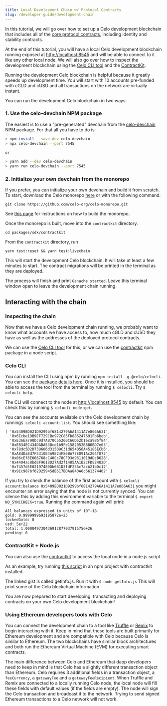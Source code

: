 ```yaml
---
title: Local Development Chain w/ Protocol Contracts
slug: /developer-guide/development-chain
---
```


In this tutorial, we will go over how to set up a Celo development blockchain that includes all of the [core protocol contracts](https://github.com/celo-org/celo-monorepo/tree/master/packages/protocol), including identity and stability contracts.

At the end of this tutorial, you will have a local Celo development blockchain running exposed at [http://localhost:8545](http://localhost:8545) and will be able to connect to it like any other local node. We will also go over how to inspect the development blockchain using the [Celo CLI tool](https://docs.celo.org/command-line-interface/introduction) and the [ContractKit](https://docs.celo.org/developer-guide/overview/introduction/contractkit).

Running the development Celo blockchain is helpful because it greatly speeds up development time. You will start with 10 accounts pre-funded with cGLD and cUSD and all transactions on the network are virtually instant.

You can run the development Celo blockchain in two ways:

### 1. Use the celo-devchain NPM package

The easiest is to use a "pre-generated" devchain from the [celo-devchain](https://github.com/zviadm/celo-devchain) NPM package. For that all you have to do is:

```sh
> npm install --save-dev celo-devchain
> npx celo-devchain --port 7545

or

> yarn add --dev celo-devchain
> yarn run celo-devchain --port 7545
```

### 2. Initialize your own devchain from the monorepo

If you prefer, you can initialize your own devchain and build it from scratch. To start, download the Celo monorepo [here](https://github.com/celo-org/celo-monorepo) or with the following command.

```text
git clone https://github.com/celo-org/celo-monorepo.git
```

See [this page](https://github.com/celo-org/celo-monorepo/blob/master/SETUP.md#building-celo-monorepo) for instructions on how to build the monorepo. 

Once the monorepo is built, move into the `contractkit` directory. 

```
cd packages/sdk/contractkit
```

From the `contractkit` directory, run 

```
yarn test:reset && yarn test:livechain
```

This will start the development Celo blockchain. It will take at least a few minutes to start. The contract migrations will be printed in the terminal as they are deployed. 

The process will finish and print `Ganache started`. Leave this terminal window open to leave the development chain running.

## Interacting with the chain

### **Inspecting the chain**

Now that we have a Celo development chain running, we probably want to know what accounts we have access to, how much cGLD and cUSD they have as well as the addresses of the deployed protocol contracts.

We can use the [Celo CLI tool](https://docs.celo.org/command-line-interface/introduction) for this, or we can use the [contractkit](https://docs.celo.org/developer-guide/overview/introduction/contractkit) npm package in a node script.

### **Celo CLI**

You can install the CLI using npm by running `npm install -g @celo/celocli`. You can see the [package details here](https://www.npmjs.com/package/@celo/celocli). Once it is installed, you should be able to access the tool from the terminal by running `$ celocli`. Try `$ celocli help`.

The CLI will connect to the node at [http://localhost:8545](http://localhost:8545) by default. You can check this by running  `$ celocli node:get`.

You can see the accounts available on the Celo development chain by running`$ celocli account:list`. You should see something like:

```text
[ '0x5409ED021D9299bf6814279A6A1411A7e866A631',
  '0x6Ecbe1DB9EF729CBe972C83Fb886247691Fb6beb',
  '0xE36Ea790bc9d7AB70C55260C66D52b1eca985f84',
  '0xE834EC434DABA538cd1b9Fe1582052B880BD7e63',
  '0x78dc5D2D739606d31509C31d654056A45185ECb6',
  '0xA8dDa8d7F5310E4A9E24F8eBA77E091Ac264f872',
  '0x06cEf8E666768cC40Cc78CF93d9611019dDcB628',
  '0x4404ac8bd8F9618D27Ad2f1485AA1B2cFD82482D',
  '0x7457d5E02197480Db681D3fdF256c7acA21bDc12',
  '0x91c987bf62D25945dB517BDAa840A6c661374402' ]
```

If you try to check the balance of the first account with `$ celocli account:balance 0x5409ED021D9299bf6814279A6A1411A7e866A631` you might encounter an error saying that the node is not currently synced. You can silence this by adding this environment variable to the terminal `$ export NO_SYNCCHECK=true`. Running the command again will print:

```text
All balances expressed in units of 10^-18.
gold: 9.9999999693185872e+25
lockedGold: 0
usd: 5e+22
total: 1.00004973043691287703791575e+26
pending: 0
```

### ContractKit + Node.js

You can also use the [contractkit](https://docs.celo.org/developer-guide/overview/introduction/contractkit) to access the local node in a node.js script.

As an example, try running [this script](https://gist.github.com/critesjosh/35ba7b1c2fe41934308cb243b003001c) in an npm project with contractkit installed. 

The linked gist is called getInfo.js. Run it with `$ node getInfo.js` This will print some of the Celo blockchain information.

You are now prepared to start developing, transacting and deploying contracts on your own Celo development blockchain! 

### Using Ethereum developers tools with Celo

You can connect the development chain to a tool like [Truffle](https://www.trufflesuite.com/docs/truffle/overview) or [Remix](https://remix.ethereum.org/) to begin interacting with it. Keep in mind that these tools are built primarily for Ethereum development and are compatible with Celo because Celo is similar to Ethereum. The two blockchains have similar block architectures and both run the Ethereum Virtual Machine \(EVM\) for executing smart contracts. 

The main difference between Celo and Ethereum that dapp developers need to keep in mind is that Celo has a slightly different transaction object than Ethereum. Celo requires 3 additional fields in a transaction object, a `feeCurrency`, a `gatewayFee` and a `gatewayFeeRecipient`. When Truffle and Remix are connected to a locally running Celo node, the local node will fill these fields with default values \(if the fields are empty\). The node will sign the Celo transaction and broadcast it to the network. Trying to send signed Ethereum transactions to a Celo network will not work.  


